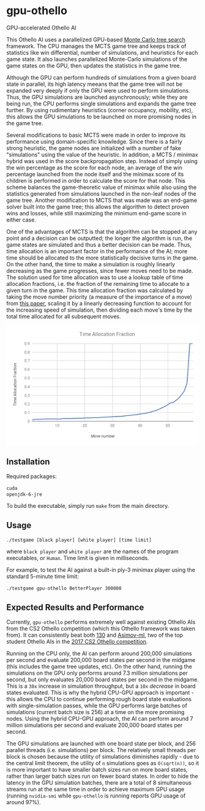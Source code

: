 # gpu-othello
GPU-accelerated Othello AI

This Othello AI uses a parallelized GPU-based [Monte Carlo tree search](https://en.wikipedia.org/wiki/Monte_Carlo_tree_search) framework. The CPU manages the MCTS game tree and keeps track of statistics like win differential, number of simulations, and heuristics for each game state. It also launches parallelized Monte-Carlo simulations of the game states on the GPU, then updates the statistics in the game tree.

Although the GPU can perform hundreds of simulations from a given board state in parallel, its high latency meeans that the game tree will not be expanded very deeply if only the GPU were used to perform simulations. Thus, the GPU simulations are launched asynchronously; while they are being run, the CPU performs single simulations and expands the game tree further. By using rudimentary heuristics (corner occupancy, mobility, etc), this allows the GPU simulations to be launched on more promising nodes in the game tree.

Several modifications to basic MCTS were made in order to improve its performance using domain-specific knowledge. Since there is a fairly strong heuristic, the game nodes are initialized with a number of fake "simulations" using the value of the heuristic. In addition, a MCTS / minimax hybrid was used in the score backpropagation step. Instead of simply using the win percentage as the score for each node, an average of the win percentage launched from the node itself and the minimax score of its children is performed in order to calculate the score for that node. This scheme balances the game-theoretic value of minimax while also using the statistics generated from simulations launched in the non-leaf nodes of the game tree. Another modification to MCTS that was made was an end-game solver built into the game tree; this allows the algorithm to detect proven wins and losses, while still maximizing the minimum end-game score in either case.

One of the advantages of MCTS is that the algorithm can be stopped at any point and a decision can be outputted; the longer the algorithm is run, the game states are simulated and thus a better decision can be made. Thus, time allocation is an important factor in the performance of the AI; more time should be allocated to the more statistically decisive turns in the game. On the other hand, the time to make a simulation is roughly linearly decreasing as the game progresses, since fewer moves need to be made. The solution used for time allocation was to use a lookup table of time allocation fractions, i.e. the fraction of the remaining time to allocate to a given turn in the game. This time allocation fraction was calculated by taking the move number priority (a measure of the importance of a move) from [this paper](https://pdfs.semanticscholar.org/235f/b5f2ebae93e33e2bf7038bb37a690fa9390e.pdf), scaling it by a linearly decreasing function to account for the increasing speed of simulation, then dividing each move's time by the total time allocated for all subsequent moves.

![Test](time_allocation_fraction.png)

## Installation
Required packages:

    cuda
    openjdk-6-jre

To build the executable, simply run `make` from the main directory.

## Usage

    ./testgame [black player] [white player] [time limit]

where `black player` and `white player` are the names of the program executables, or `Human`. Time limit is given in milliseconds.

For example, to test the AI against a built-in ply-3 minimax player using the standard 5-minute time limit:

    ./testgame gpu-othello BetterPlayer 300000

## Expected Results and Performance

Currently, `gpu-othello` performs extremely well against existing Othello AIs from the CS2 Othello competition (which this Othello framework was taken from). It can consistently beat both [130](https://github.com/onionymous/othello) and [Asimov-ml](https://github.com/Whillikers/Asimov-othello/tree/ml), two of the top student Othello AIs in the [2017 CS2 Othello competition](http://courses.cms.caltech.edu/cs2/status.html).

Running on the CPU only, the AI can perform around 200,000 simulations per second and evaluate 200,000 board states per second in the midgame (this includes the game tree updates, etc). On the other hand, running the simulations on the GPU only performs around 7.3 million simulations per second, but only evaluates 20,000 board states per second in the midgame. This is a `30x` increase in simulation throughput, but a `10x` _decrease_ in board states evaluated. This is why the hybrid CPU-GPU approach is important - this allows the CPU to continue performing rough board state evaluations with single-simulation passes, while the GPU performs large batches of simulations (current batch size is 256) at a time on the more promising nodes. Using the hybrid CPU-GPU approach, the AI can perform around 7 million simulations per second and evaluate 200,000 board states per second.

The GPU simulations are launched with one board state per block, and 256 parallel threads (i.e. simulations) per block. The relatively small threads per block is chosen because the utility of simulations diminishes rapidly - due to the central limit theorem, the utility of `n` simulations goes as `O(sqrt(n))`, so it is more important to have smaller batch sizes run on more board states, rather than larger batch sizes run on fewer board states. In order to hide the latency in the GPU simulation batches, there are a total of 8 simultaneous streams run at the same time in order to achieve maximum GPU usage (running `nvidia-smi` while `gpu-othello` is running reports GPU usage of around 97%).